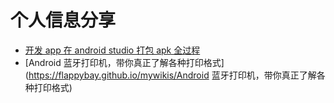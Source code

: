 # 个人信息分享
- [开发 app 在 android studio 打包 apk 全过程](https://flappybay.github.io/mywikis/%E5%BC%80%E5%8F%91%20app%20%E5%9C%A8%20android%20studio%20%E6%89%93%E5%8C%85%20apk%20%E5%85%A8%E8%BF%87%E7%A8%8B)
- [Android 蓝牙打印机，带你真正了解各种打印格式](https://flappybay.github.io/mywikis/Android 蓝牙打印机，带你真正了解各种打印格式)
